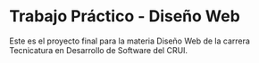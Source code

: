 # Trabajo Práctico - Diseño Web

Este es el proyecto final para la materia Diseño Web de la carrera Tecnicatura en Desarrollo de Software del CRUI.
